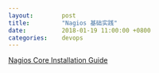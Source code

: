 ```yaml
---
layout:        post
title:         "Nagios 基础实践"
date:          2018-01-19 11:00:00 +0800
categories:    devops
---
```




[Nagios Core Installation Guide](https://support.nagios.com/kb/category.php?id=58)
